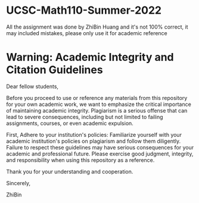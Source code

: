 # UCSC-Math110-Summer-2022
All the assignment was done by ZhiBin Huang and it's not 100% correct, it may included mistakes, please only use it for academic reference
# Warning: Academic Integrity and Citation Guidelines 

Dear fellow students,

Before you proceed to use or reference any materials from this repository for your own academic work, we want to emphasize the critical importance of maintaining academic integrity. Plagiarism is a serious offense that can lead to severe consequences, including but not limited to failing assignments, courses, or even academic expulsion.

First, Adhere to your institution's policies: Familiarize yourself with your academic institution's policies on plagiarism and follow them diligently. Failure to respect these guidelines may have serious consequences for your academic and professional future. Please exercise good judgment, integrity, and responsibility when using this repository as a reference.

Thank you for your understanding and cooperation.

Sincerely,

ZhiBin
